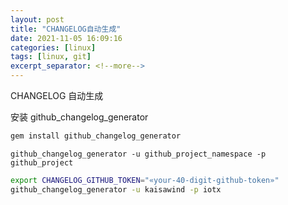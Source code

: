 ```yaml
---
layout: post
title: "CHANGELOG自动生成"
date: 2021-11-05 16:09:16
categories: [linux]
tags: [linux, git]
excerpt_separator: <!--more-->
---
```

CHANGELOG 自动生成
<!--more-->

安装 github_changelog_generator

```bash
gem install github_changelog_generator
```

`github_changelog_generator -u github_project_namespace -p github_project`

```bash
export CHANGELOG_GITHUB_TOKEN="«your-40-digit-github-token»"
github_changelog_generator -u kaisawind -p iotx
```
